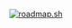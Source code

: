 <a href="https://roadmap.sh"><img src="https://api.roadmap.sh/v1-badge/tall/661b7b60ca9c84a979f5b5ca?variant=dark" alt="roadmap.sh"/></a>

